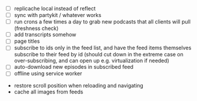 - [ ] replicache local instead of reflect
- [ ] sync with partykit / whatever works
- [ ] run crons a few times a day to grab new podcasts that all clients will pull (freshness check)
- [ ] add transcripts somehow
- [ ] page titles
- [ ] subscribe to ids only in the feed list, and have the feed items themselves subscribe to their feed by id (should cut down in the extreme case on over-subscribing, and can open up e.g. virtualization if needed)
- [ ] auto-download new episodes in subscribed feed
- [ ] offline using service worker
- restore scroll position when reloading and navigating
- cache all images from feeds
